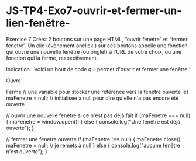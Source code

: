 # JS-TP4-Exo7-ouvrir-et-fermer-un-lien-fenêtre-
Exercice 7
Créez 2 boutons sur une page HTML, “ouvrir fenetre” et “fermer fenetre”. Un clic (évènement onclick ) sur ces boutons appelle une fonction qui ouvre une nouvelle fenêtre (ou onglet) à l'URL de votre choix, ou une fonction qui la ferme, respectivement.

Indication : Voici un bout de code qui permet d'ouvrir et fermer une fenêtre :

Ouvre

Ferme
// une variable pour stocker une référence vers la fenêtre ouverte
let maFenetre = null;     // initialisée à null pour dire qu'elle n'a pas encore été ouverte

// ouvrir une nouvelle fenêtre si ce n'est pas déjà fait
if (maFenetre === null) {
  maFenetre = window.open();
} else {
	 console.log("Une fenêtre est déjà ouverte");
}

// fermer une fenetre ouverte
if (maFenetre !== null) {
  maFenetre.close();
  maFenetre = null; // je remets à null
} else {
	 console.log("aucune fenêtre n'est ouverte");
}
